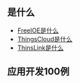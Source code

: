 ## 是什么

* [FreeIOE是什么](freeioe是什么.md)
* [ThingsCloud是什么](ThingsCloud是什么.md)
* [ThinsLink是什么](ThinsLink是什么.md)

## 应用开发100例


